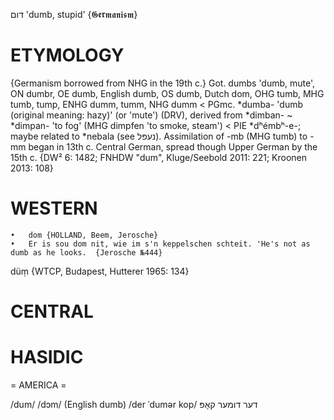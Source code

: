 דום
'dumb, stupid'
{𝕲𝖊𝖗𝖒𝖆𝖓𝖎𝖘𝖒}

ETYMOLOGY
===========
{Germanism borrowed from NHG in the 19th c.}
Got. dumbs 'dumb, mute', ON dumbr, OE dumb, English dumb, OS dumb, Dutch dom, OHG tumb, MHG tumb, tump, ENHG dumm, tumm, NHG dumm < PGmc. *dumba- 'dumb (original meaning: hazy)' (or 'mute') (DRV), derived from *dimban- ~ *dimpan- 'to fog' (MHG dimpfen 'to smoke, steam') < PIE *dʰémbʰ-e-; maybe related to *nebala (see נעפּל). 
Assimilation of -mb (MHG tumb) to -mm began in 13th c. Central German, spread though Upper German by the 15th c. 
{DW² 6: 1482; FNHDW "dum", Kluge/Seebold 2011: 221; Kroonen 2013: 108}

WESTERN
========

	•	dom {HOLLAND, Beem, Jerosche}
	•	Er is sou dom nit, wie im s'n keppelschen schteit. 'He's not as dumb as he looks.  {Jerosche №444}

düṃ {WTCP, Budapest, Hutterer 1965: 134}

CENTRAL
========

HASIDIC
=======
= AMERICA = 

/dum/
/dɔm/ (English dumb)
/der ˈdumər kop/ דער דומער קאָפּ
